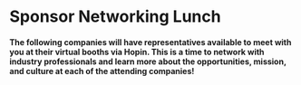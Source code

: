 # Sponsor Networking Lunch
#### The following companies will have representatives available to meet with you at their virtual booths via Hopin. This is a time to network with industry professionals and learn more about the opportunities, mission, and culture at each of the attending companies! 

